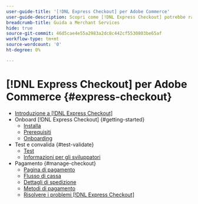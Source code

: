 ```yaml
---
user-guide-title: '[!DNL Express Checkout] per Adobe Commerce'
user-guide-description: Scopri come [!DNL Express Checkout] potrebbe rappresentare un vantaggio per la tua istanza di Adobe Commerce e per come effettuare correttamente l'onboarding e configurare l'estensione.
breadcrumb-title: Guida a Merchant Services
hide: true
source-git-commit: 46d5cae4e55a2983a2dc8c442cf5530803be65af
workflow-type: tm+mt
source-wordcount: '0'
ht-degree: 0%

---
```



# [!DNL Express Checkout] per Adobe Commerce {#express-checkout}

- [Introduzione a [!DNL Express Checkout]](overview.md)
- Onboard [!DNL Express Checkout] {#getting-started}
   - [Installa](install.md)
   - [Prerequisiti](prerequisites.md)
   - [Onboarding](onboarding.md)
- Test e convalida {#test-validate}
   - [Test](testing.md)
   - [Informazioni per gli sviluppatori](developer.md)
- Pagamento {#manage-checkout}
   - [Pagina di pagamento](checkout-page.md)
   - [Flusso di cassa](checkout-flow.md)
   - [Dettagli di spedizione](shipping-details.md)
   - [Metodi di pagamento](payment-methods.md)
   - [Risolvere i problemi [!DNL Express Checkout]](troubleshooting.md)
